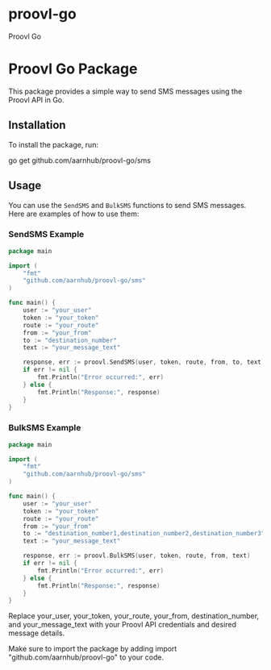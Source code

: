 # proovl-go
Proovl Go

# Proovl Go Package

This package provides a simple way to send SMS messages using the Proovl API in Go. 

## Installation

To install the package, run: 

go get github.com/aarnhub/proovl-go/sms

## Usage

You can use the `SendSMS` and `BulkSMS` functions to send SMS messages. Here are examples of how to use them:

### SendSMS Example

```go
package main

import (
	"fmt"
	"github.com/aarnhub/proovl-go/sms"
)

func main() {
	user := "your_user"
	token := "your_token"
	route := "your_route"
	from := "your_from"
	to := "destination_number"
	text := "your_message_text"

	response, err := proovl.SendSMS(user, token, route, from, to, text)
	if err != nil {
		fmt.Println("Error occurred:", err)
	} else {
		fmt.Println("Response:", response)
	}
}
```

### BulkSMS Example

```go
package main

import (
	"fmt"
	"github.com/aarnhub/proovl-go/sms"
)

func main() {
	user := "your_user"
	token := "your_token"
	route := "your_route"
	from := "your_from"
	to := "destination_number1,destination_number2,destination_number3"
	text := "your_message_text"

	response, err := proovl.BulkSMS(user, token, route, from, text)
	if err != nil {
		fmt.Println("Error occurred:", err)
	} else {
		fmt.Println("Response:", response)
	}
}
```

Replace your_user, your_token, your_route, your_from, destination_number, and your_message_text with your Proovl API credentials and desired message details.

Make sure to import the package by adding import "github.com/aarnhub/proovl-go" to your code.
